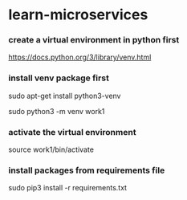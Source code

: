 # learn-microservices
### create a virtual environment in python first

https://docs.python.org/3/library/venv.html

### install venv package first
sudo apt-get install python3-venv

sudo python3 -m venv work1

### activate the virtual environment

source work1/bin/activate

### install packages from requirements file

sudo pip3 install -r requirements.txt
